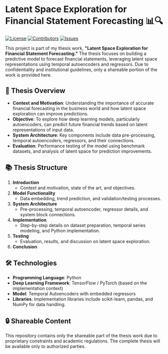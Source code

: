 # Latent Space Exploration for Financial Statement Forecasting 📊🔍

[![License](https://img.shields.io/github/license/Gabrielebandino/LatentSpaceExploration)](LICENSE)
[![Contributors](https://img.shields.io/github/contributors/Gabrielebandino/LatentSpaceExploration)](https://github.com/Gabrielebandino/LatentSpaceExploration/graphs/contributors)
[![Issues](https://img.shields.io/github/issues/Gabrielebandino/LatentSpaceExploration)](https://github.com/Gabrielebandino/LatentSpaceExploration/issues)

This project is part of my thesis work, **"Latent Space Exploration for Financial Statement Forecasting."** The thesis focuses on building a predictive model to forecast financial statements, leveraging latent space representations using temporal autoencoders and regressors. Due to confidentiality and institutional guidelines, only a shareable portion of the work is provided here.

## 🚀 Thesis Overview

- **Context and Motivation**: Understanding the importance of accurate financial forecasting in the business world and how latent space exploration can improve predictions.
- **Objective**: To explore how deep learning models, particularly autoencoders, can predict future financial trends based on latent representations of input data.
- **System Architecture**: Key components include data pre-processing, temporal autoencoders, regressors, and their connections.
- **Evaluation**: Performance testing of the model using benchmark datasets, and analysis of latent space for prediction improvements.

## 📚 Thesis Structure

1. **Introduction**
   - Context and motivation, state of the art, and objectives.
2. **Model Functionality**
   - Data embedding, trend prediction, and validation/testing processes.
3. **System Architecture**
   - Pre-processing, temporal autoencoder, regressor details, and system block connections.
4. **Implementation**
   - Step-by-step details on dataset preparation, temporal series modeling, and Python implementation.
5. **Testing**
   - Evaluation, results, and discussion on latent space exploration.
6. **Conclusion**

## 🛠️ Technologies

- **Programming Language**: Python
- **Deep Learning Framework**: TensorFlow / PyTorch (based on the implementation context)
- **Model**: Temporal Autoencoders with embedded regressors
- **Libraries**: Implementation libraries include scikit-learn, pandas, and NumPy for data handling.

## 🔒 Shareable Content

This repository contains only the shareable part of the thesis work due to proprietary constraints and academic regulations. The complete thesis will be available only to authorized parties.
